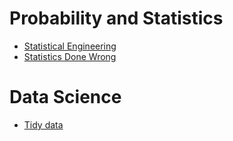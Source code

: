 # Probability and Statistics
- [Statistical Engineering](https://statistical-engineering.com/)
- [Statistics Done Wrong](https://www.statisticsdonewrong.com/)

# Data Science
- [Tidy data](http://vita.had.co.nz/papers/tidy-data.pdf)
